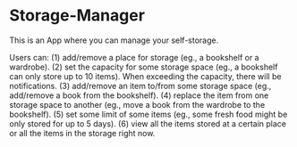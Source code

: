 # Storage-Manager

This is an App where you can manage your self-storage.

Users can: 
    (1) add/remove a place for storage (eg., a bookshelf or a wardrobe).
    (2) set the capacity for some storage space (eg., a bookshelf can only store up to 10 items). When exceeding the capacity, there will be notifications.
    (3) add/remove an item to/from some storage space (eg., add/remove a book from the bookshelf).
    (4) replace the item from one storage space to another (eg., move a book from the wardrobe to the bookshelf).
    (5) set some limit of some items (eg., some fresh food might be only stored for up to 5 days).
    (6) view all the items stored at a certain place or all the items in the storage right now.
